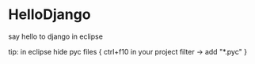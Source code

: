 HelloDjango
===========

say hello to django in eclipse

tip:
in eclipse hide pyc files {
	ctrl+f10 in your project
	filter -> add "*.pyc"
}